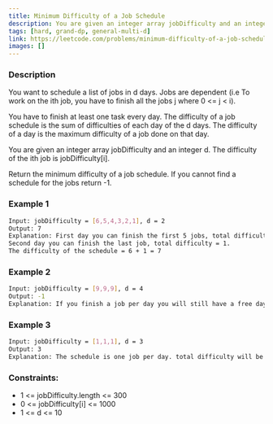 ```yaml
---
title: Minimum Difficulty of a Job Schedule
description: You are given an integer array jobDifficulty and an integer d. The difficulty of the ith job is jobDifficulty[i].
tags: [hard, grand-dp, general-multi-d]
link: https://leetcode.com/problems/minimum-difficulty-of-a-job-schedule/
images: []
---
```


### Description

You want to schedule a list of jobs in d days. Jobs are dependent (i.e To work on the ith job, you have to finish all the jobs j where 0 <= j < i).

You have to finish at least one task every day. The difficulty of a job schedule is the sum of difficulties of each day of the d days. The difficulty of a day is the maximum difficulty of a job done on that day.

You are given an integer array jobDifficulty and an integer d. The difficulty of the ith job is jobDifficulty[i].

Return the minimum difficulty of a job schedule. If you cannot find a schedule for the jobs return -1.

### Example 1

```bash
Input: jobDifficulty = [6,5,4,3,2,1], d = 2
Output: 7
Explanation: First day you can finish the first 5 jobs, total difficulty = 6.
Second day you can finish the last job, total difficulty = 1.
The difficulty of the schedule = 6 + 1 = 7 
```

### Example 2

```bash
Input: jobDifficulty = [9,9,9], d = 4
Output: -1
Explanation: If you finish a job per day you will still have a free day. you cannot find a schedule for the given jobs.
```

### Example 3

```bash
Input: jobDifficulty = [1,1,1], d = 3
Output: 3
Explanation: The schedule is one job per day. total difficulty will be 3.
```

### Constraints:

- 1 <= jobDifficulty.length <= 300
- 0 <= jobDifficulty[i] <= 1000
- 1 <= d <= 10